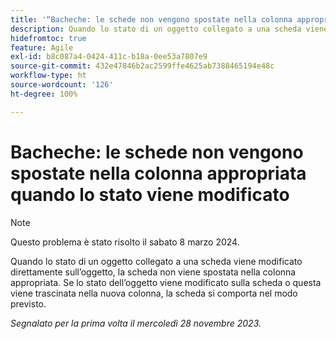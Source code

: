 ```yaml
---
title: '“Bacheche: le schede non vengono spostate nella colonna appropriata quando lo stato viene modificato”'
description: Quando lo stato di un oggetto collegato a una scheda viene modificato direttamente sull’oggetto, la scheda non viene spostata nella colonna appropriata. Se lo stato dell’oggetto viene modificato sulla scheda o questa viene trascinata nella nuova colonna, la scheda si comporta nel modo previsto.
hidefromtoc: true
feature: Agile
exl-id: b8c087a4-0424-411c-b18a-0ee53a7807e9
source-git-commit: 432e47846b2ac2599ffe4625ab7388465194e48c
workflow-type: ht
source-wordcount: '126'
ht-degree: 100%

---
```


# Bacheche: le schede non vengono spostate nella colonna appropriata quando lo stato viene modificato

>[!NOTE]
>
>Questo problema è stato risolto il sabato 8 marzo 2024.

Quando lo stato di un oggetto collegato a una scheda viene modificato direttamente sull’oggetto, la scheda non viene spostata nella colonna appropriata. Se lo stato dell’oggetto viene modificato sulla scheda o questa viene trascinata nella nuova colonna, la scheda si comporta nel modo previsto.

_Segnalato per la prima volta il mercoledì 28 novembre 2023._
